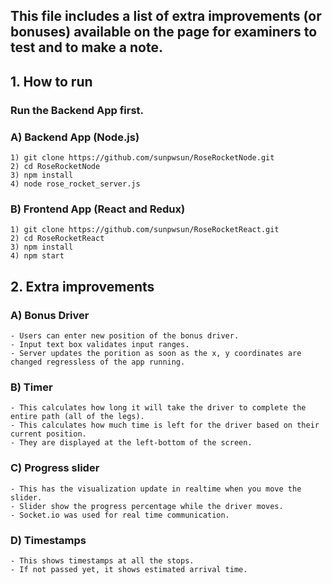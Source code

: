 ## This file includes a list of extra improvements (or bonuses) available on the page for examiners to test and to make a note.

## 1. How to run
  
###  Run the Backend App first.
  
###  A) Backend App (Node.js)
    1) git clone https://github.com/sunpwsun/RoseRocketNode.git
    2) cd RoseRocketNode
    3) npm install
    4) node rose_rocket_server.js
    
###  B) Frontend App (React and Redux)
    1) git clone https://github.com/sunpwsun/RoseRocketReact.git
    2) cd RoseRocketReact
    3) npm install
    4) npm start
    
## 2. Extra improvements

###  A) Bonus Driver
    - Users can enter new position of the bonus driver.
    - Input text box validates input ranges.
    - Server updates the porition as soon as the x, y coordinates are changed regressless of the app running.
    
    
###  B) Timer
    - This calculates how long it will take the driver to complete the entire path (all of the legs).
    - This calculates how much time is left for the driver based on their current position.
    - They are displayed at the left-bottom of the screen.
    
    
###  C) Progress slider
    - This has the visualization update in realtime when you move the slider.
    - Slider show the progress percentage while the driver moves.
    - Socket.io was used for real time communication.
    
    
###  D) Timestamps
    - This shows timestamps at all the stops.
    - If not passed yet, it shows estimated arrival time.
    
